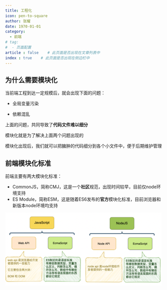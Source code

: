 ```yaml
---
title: 工程化
icon: pen-to-square
author: 张耀
date: 1970-01-01
category:
  - 前端
# tag:
#  - 页面配置
article : false    # 此页面是否出现在文章列表中
index : true    # 此页面是否出现在侧边栏中
---
```


## 为什么需要模块化

当前端工程到达一定规模后，就会出现下面的问题：

- 全局变量污染

- 依赖混乱

上面的问题，共同导致了**代码文件难以细分**

模块化就是为了解决上面两个问题出现的

模块化出现后，我们就可以把臃肿的代码细分到各个小文件中，便于后期维护管理

## 前端模块化标准

前端主要有两大模块化标准：

- CommonJS，简称CMJ，这是一个**社区**规范，出现时间较早，目前仅node环境支持
- ES Module，简称ESM，这是随着ES6发布的**官方**模块化标准，目前浏览器和新版本node环境均支持

![alt text](assets/README/image.png)

